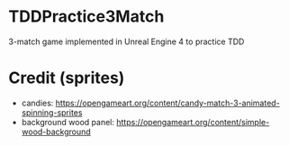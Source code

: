 # TDDPractice3Match
3-match game implemented in Unreal Engine 4 to practice TDD

# Credit (sprites)
* candies: https://opengameart.org/content/candy-match-3-animated-spinning-sprites
* background wood panel: https://opengameart.org/content/simple-wood-background
